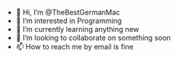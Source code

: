 - 👋 Hi, I’m @TheBestGermanMac
- 👀 I’m interested in Programming
- 🌱 I’m currently learning anything new
- 💞️ I’m looking to collaborate on something soon
- 📫 How to reach me by email is fine

<!---
TheBestGermanMac/TheBestGermanMac is a ✨ special ✨ repository because its `README.md` (this file) appears on your GitHub profile.
You can click the Preview link to take a look at your changes.
--->
